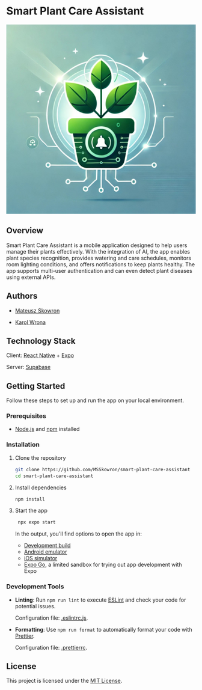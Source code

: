 # Smart Plant Care Assistant

![Logo](./docs/logo.jpg 'Logo')

## Overview

Smart Plant Care Assistant is a mobile application designed to help users manage their plants effectively. With the integration of AI, the app enables plant species recognition, provides watering and care schedules, monitors room lighting conditions, and offers notifications to keep plants healthy. The app supports multi-user authentication and can even detect plant diseases using external APIs.

## Authors

- [Mateusz Skowron](https://github.com/MSSkowron)

- [Karol Wrona](https://github.com/Kawron)

## Technology Stack

Client: [React Native](https://reactnative.dev/) + [Expo](https://expo.dev/)

Server: [Supabase](https://supabase.com/)

## Getting Started

Follow these steps to set up and run the app on your local environment.

### Prerequisites

- [Node.js](https://nodejs.org/en) and [npm](https://docs.npmjs.com/downloading-and-installing-node-js-and-npm) installed

### Installation

1. Clone the repository

    ```bash
    git clone https://github.com/MSSkowron/smart-plant-care-assistant
    cd smart-plant-care-assistant
    ```

2. Install dependencies

    ```bash
    npm install
    ```

3. Start the app

    ```bash
     npx expo start
    ```

    In the output, you'll find options to open the app in:

    - [Development build](https://docs.expo.dev/develop/development-builds/introduction/)
    - [Android emulator](https://docs.expo.dev/workflow/android-studio-emulator/)
    - [iOS simulator](https://docs.expo.dev/workflow/ios-simulator/)
    - [Expo Go](https://expo.dev/go), a limited sandbox for trying out app development with Expo

### Development Tools

- **Linting**: Run `npm run lint` to execute [ESLint](https://eslint.org/) and check your code for potential issues.

    Configuration file: [.eslintrc.js](./.eslintrc.js).

- **Formatting**: Use `npm run format` to automatically format your code with [Prettier](https://prettier.io/).

    Configuration file: [.prettierrc](./.prettierrc).

## License

This project is licensed under the [MIT License](./LICENSE).
